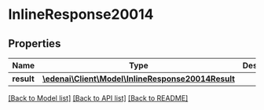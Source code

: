 # InlineResponse20014

## Properties
Name | Type | Description | Notes
------------ | ------------- | ------------- | -------------
**result** | [**\edenai\Client\Model\InlineResponse20014Result**](InlineResponse20014Result.md) |  | [optional] 

[[Back to Model list]](../README.md#documentation-for-models) [[Back to API list]](../README.md#documentation-for-api-endpoints) [[Back to README]](../README.md)



